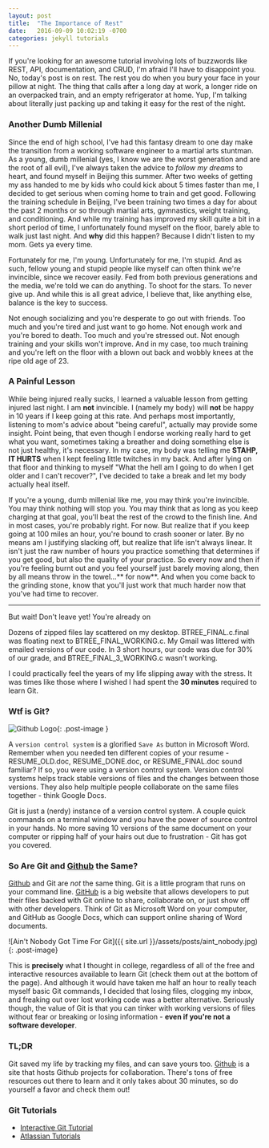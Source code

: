 ```yaml
---
layout: post
title:  "The Importance of Rest"
date:   2016-09-09 10:02:19 -0700
categories: jekyll tutorials
---
```


If you're looking for an awesome tutorial involving lots of buzzwords like REST, API, documentation, and CRUD, I'm afraid I'll have to disappoint you. No, today's post is on rest. The rest you do when you bury your face in your pillow at night. The thing that calls after a long day at work, a longer ride on an overpacked train, and an empty refrigerator at home. Yup, I'm talking about literally just packing up and taking it easy for the rest of the night. 

### Another Dumb Millenial ###

Since the end of high school, I've had this fantasy dream to one day make the transition from a working software engineer to a martial arts stuntman. As a young, dumb millenial (yes, I know we are the worst generation and are the root of all evil), I've always taken the advice to *follow my dreams* to heart, and found myself in Beijing this summer. After two weeks of getting my ass handed to me by kids who could kick about 5 times faster than me, I decided to get serious when coming home to train and get good. Following the training schedule in Beijing, I've been training two times a day for about the past 2 months or so through martial arts, gymnastics, weight training, and conditioning. And while my training has improved my skill quite a bit in a short period of time, I unfortunately found myself on the floor, barely able to walk just last night. And **why** did this happen? Because I didn't listen to my mom. Gets ya every time.

Fortunately for me, I'm young. Unfortunately for me, I'm stupid. And as such, fellow young and stupid people like myself can often think we're invincible, since we recover easily. Fed from both previous generations and the media, we're told we can do anything. To shoot for the stars. To never give up. And while this is all great advice, I believe that, like anything else, balance is the key to success. 

Not enough socializing and you're desperate to go out with friends. Too much and you're tired and just want to go home. Not enough work and you're bored to death. Too much and you're stressed out. Not enough training and your skills won't improve. And in my case, too much training and you're left on the floor with a blown out back and wobbly knees at the ripe old age of 23.

### A Painful Lesson ###

While being injured really sucks, I learned a valuable lesson from getting injured last night. I am **not** invincible. I (namely my body) will **not** be happy in 10 years if I keep going at this rate. And perhaps most importantly, listening to mom's advice about "being careful", actually may provide some insight. Point being, that even though I endorse working really hard to get what you want, sometimes taking a breather and doing something else is not just healthy, it's necessary. In my case, my body was telling me **STAHP, IT HURTS** when I kept feeling little twitches in my back. And after lying on that floor and thinking to myself "What the hell am I going to do when I get older and I can't recover?", I've decided to take a break and let my body actually heal itself.

If you're a young, dumb millenial like me, you may think you're invincible. You may think nothing will stop you. You may think that as long as you keep charging at that goal, you'll beat the rest of the crowd to the finish line. And in most cases, you're probably right. For now. But realize that if you keep going at 100 miles an hour, you're bound to crash sooner or later. By no means am I justifying slacking off, but realize that life isn't always linear. It isn't just the raw number of hours you practice something that determines if you get good, but also the quality of your practice. So every now and then if you're feeling burnt out and you feel yourself just barely moving along, then by all means throw in the towel...** for now**. And when you come back to the grinding stone, know that you'll just work that much harder now that you've had time to recover.







-----
But wait! Don't leave yet! You're already on 



Dozens of zipped files lay scattered on my desktop. BTREE_FINAL.c.final was floating next to BTREE_FINAL_WORKING.c. My Gmail was littered with emailed versions of our code. In 3 short hours, our code was due for 30% of our grade, and BTREE_FINAL_3_WORKING.c wasn't working. 

I could practically feel the years of my life slipping away with the stress. It was times like those where I wished I had spent the **30 minutes** required to learn Git.

### Wtf is Git? ##
![Github Logo](https://git-scm.com/images/branching-illustration@2x.png "Github Logo"){: .post-image }

A `version control system` is a glorified `Save As` button in Microsoft Word. Remember when you needed ten different copies of your resume - RESUME_OLD.doc, RESUME_DONE.doc, or RESUME_FINAL.doc sound familiar? If so, you were using a version control system. Version control systems helps track stable versions of files and the changes between those versions. They also help multiple people collaborate on the same files together - think Google Docs.

Git is just a (nerdy) instance of a version control system. A couple quick commands on a terminal window and you have the power of source control in your hands. No more saving 10 versions of the same document on your computer or ripping half of your hairs out due to frustration - Git has got you covered.

### So Are Git and [Github][github] the Same? ###

[Github][github] and Git are *not* the same thing. Git is a little program that runs on your command line. [GitHub][github] is a big website that allows developers to put their files backed with Git online to share, collaborate on, or just show off with other developers. Think of Git as Microsoft Word on your computer, and GitHub as Google Docs, which can support online sharing of Word documents.

![Ain't Nobody Got Time For Git]({{ site.url }}/assets/posts/aint_nobody.jpg){: .post-image}

This is **precisely** what I thought in college, regardless of all of the free and interactive resources available to learn Git (check them out at the bottom of the page). And although it would have taken me half an hour to really teach myself basic Git commands, I decided that losing files, clogging my inbox, and freaking out over lost working code was a better alternative. Seriously though, the value of Git is that you can tinker with working versions of files without fear or breaking or losing information - **even if you're not a software developer**.

### TL;DR ###

Git saved my life by tracking my files, and can save yours too. [Github][github] is a site that hosts Github projects for collaboration. There's tons of free resources out there to learn and it only takes about 30 minutes, so do yourself a favor and check them out!



### Git Tutorials ###
* [Interactive Git Tutorial][interactive-git]
* [Atlassian Tutorials][atlassian-tutorial]

[github]: https://www.github.com
[atlassian-tutorial]: https://www.atlassian.com/git/tutorials
[interactive-git]: https://try.github.io/levels/1/challenges/1